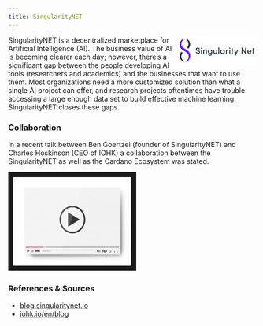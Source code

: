 ```yaml
---
title: SingularityNET
---
```

<img src="/projects/business/Logo-SingularityNET.png" alt="Logo SingularityNET" width="160" class="projects-logo" align="right"/>
SingularityNET is a decentralized marketplace for Artificial Intelligence (AI). The business value of AI is becoming clearer each day; however, there’s a significant gap between the people developing AI tools (researchers and academics) and the businesses that want to use them. Most organizations need a more customized solution than what a single AI project can offer, and research projects oftentimes have trouble accessing a large enough data set to build effective machine learning. SingularityNET closes these gaps.

### Collaboration
In a recent talk between Ben Goertzel (founder of SingularityNET) and Charles Hoskinson (CEO of IOHK) a collaboration between the SingularityNET as well as the Cardano Ecosystem was stated.

<a href="http://www.youtube.com/watch?feature=player_embedded&v=-vwhgtyZwz0
" target="_blank"><img src="/assets/images/video-player-bar-template.jpg" 
alt="Interview" width="240" height="180" border="10" /></a>


### References & Sources
* <a href="https://blog.singularitynet.io/singularitynet-collaborates-with-iohk-to-explore-cardano-agi-synergies-8bd1570ffab2" target="_blank">blog.singularitynet.io</a>
* <a href="https://iohk.io/en/blog/posts/2021/02/05/decentralizing-social-media/" target="_blank">iohk.io/en/blog</a>

